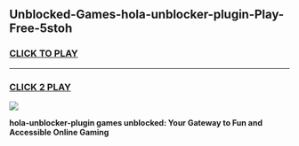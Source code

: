 
## Unblocked-Games-hola-unblocker-plugin-Play-Free-5stoh
<h3>
<a href="https://premium76.site?title=hola-unblocker-plugin&ref=21A">CLICK TO PLAY</a></h3>
<hr>

<h3>
<a href="https://premium76.site?title=hola-unblocker-plugin&ref=21A">CLICK 2 PLAY</a>
  
</h3>

<a href="https://premium76.site?title=hola-unblocker-plugin&ref=21A"><img src="https://clearcache.store/games.png"></a>


**hola-unblocker-plugin games unblocked: Your Gateway to Fun and Accessible Online Gaming**
